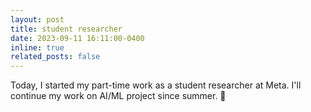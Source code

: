 ```yaml
---
layout: post
title: student researcher
date: 2023-09-11 16:11:00-0400
inline: true
related_posts: false
---
```


Today, I started my part-time work as a student researcher at Meta. I'll continue my work on AI/ML project since summer. 🧐